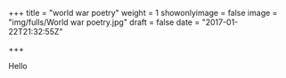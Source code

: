 +++
title = "world war poetry"
weight = 1
showonlyimage = false
image = "img/fulls/World war poetry.jpg"
draft = false
date = "2017-01-22T21:32:55Z"

+++

Hello
